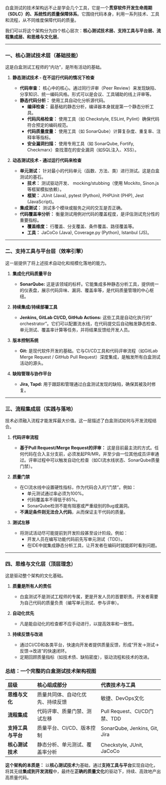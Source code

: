 白盒测试的技术架构远不止是学会几个工具，它是一个**贯穿软件开发生命周期（SDLC）的、系统性的质量保障体系**。它围绕代码本身，利用一系列技术、工具和流程，从不同维度保障代码的质量。

我们可以将这个架构分为四个核心层次：**核心测试技术层、支持工具与平台层、流程集成层、和思维与文化层**。

---

### 一、核心测试技术层（基础技能）

这是白盒测试工程师的“内功”，是所有活动的基础。

1.  **静态测试技术 - 在不运行代码的情况下检查**
    *   **代码审查：** 核心中的核心。通过同行评审（Peer Review）来发现缺陷、分享知识、统一编码风格。形式可以是会议、工具辅助的线上评审等。
    *   **静态代码分析：** 使用工具自动化分析源代码。
        *   **编译检查：** 最基础的静态分析，编译器本身就是第一个静态分析工具。
        *   **代码风格检查：** 使用工具（如 Checkstyle, ESLint, Pylint）确保代码符合预定的编码规范。
        *   **代码质量度量：** 使用工具（如 SonarQube）计算复杂度、重复率、注释率等指标。
        *   **安全漏洞扫描：** 使用专用工具（如 SonarQube, Fortify, Checkmarx）查找潜在的安全漏洞（如SQL注入、XSS）。

2.  **动态测试技术 - 通过运行代码来检查**
    *   **单元测试：** 针对最小的代码单元（函数、方法、类）进行测试。这是白盒测试的基石。
        *   **技术：** 测试驱动开发、 mocking/stubbing（使用 Mockito, Sinon.js 等框架模拟依赖）。
        *   **框架：** JUnit (Java), pytest (Python), PHPUnit (PHP), Jest (JavaScript)。
    *   **集成测试：** 测试多个模块或服务之间的交互是否正确。
    *   **代码覆盖率分析：** 衡量测试用例对代码的覆盖程度，是评估测试充分性的重要指标。
        *   **覆盖维度：** 行覆盖、分支覆盖、条件覆盖、路径覆盖等。
        *   **工具：** JaCoCo (Java), Coverage.py (Python), Istanbul (JS)。

---

### 二、支持工具与平台层（效率引擎）

这一层提供了将上述技术自动化和规模化落地的能力。

1.  **集成化代码质量平台**
    *   **SonarQube:** 这是该领域的标杆。它能集成多种静态分析工具，提供统一的仪表盘，展示代码异味、漏洞、覆盖率等，是代码质量管理的中心枢纽。

2.  **持续集成/持续部署工具**
    *   **Jenkins, GitLab CI/CD, GitHub Actions:** 这些工具是自动化执行的“ orchestrator”。它们可以配置流水线，在代码提交后自动触发静态检查、单元测试、覆盖率计算等任务，并将结果反馈给开发人员。

3.  **版本控制系统**
    *   **Git:** 是现代软件开发的基础。它与CI/CD工具和代码评审流程（如GitLab Merge Request / GitHub Pull Request）深度集成，是触发所有白盒测试活动的源头。

4.  **缺陷管理与协作平台**
    *   **Jira, Tapd:** 用于跟踪和管理通过白盒测试发现的缺陷，确保其被及时修复。

---

### 三、流程集成层（实践与落地）

技术必须融入流程才能发挥最大价值。这一层描述了白盒测试如何与开发流程结合。

1.  **代码评审流程**
    *   **基于Pull Request/Merge Request的评审：** 这是目前最主流的方式。任何代码在合入主分支前，必须发起PR/MR，并至少由一位其他成员评审通过。评审过程中可以触发自动化检查（如CI流水线状态、SonarQube质量门禁）。

2.  **质量门禁**
    *   在CI流水线中设置硬性指标，作为代码合入的“门禁”。例如：
        *   单元测试通过率必须为100%。
        *   代码覆盖率不得低于85%。
        *   SonarQube检测不能有阻塞或严重级别的Bug或漏洞。
    *   **不满足条件则无法合入代码**，从而保证主干代码的质量。

3.  **测试左移**
    *   将测试活动尽可能提前到开发阶段甚至设计阶段。例如：
        *   开发人员在编写功能代码前先写单元测试（TDD）。
        *   在IDE中就集成静态分析工具，让开发者在编码时就能即时看到问题。

---

### 四、思维与文化层（顶层理念）

这是驱动整个架构的文化基础。

1.  **质量是所有人的责任**
    *   白盒测试不是测试工程师的专属，更是开发人员的首要职责。开发者需要为自己代码的质量负责（编写单元测试、参与评审）。

2.  **自动化优先**
    *   凡是能自动化的检查都不应手动进行，以提高效率和一致性。

3.  **持续反馈与改进**
    *   通过CI/CD和各类平台，快速向开发者提供质量反馈，形成“开发->测试->反馈->改进”的快速闭环。
    *   定期回顾质量指标（如技术债、缺陷密度），驱动流程和技术的改进。

### 总结：一个完整的白盒测试技术架构视图

| 层级               | 核心组成部分                     | 代表技术与工具                |
| :----------------- | :------------------------------- | :---------------------------- |
| **思维与文化**     | 质量共同体、自动化优先、持续反馈 | 敏捷、DevOps文化              |
| **流程集成**       | 代码评审、质量门禁、测试左移     | Pull Request、CI/CD门禁、TDD  |
| **支持工具与平台** | 质量平台、CI/CD、版本控制        | SonarQube, Jenkins, Git, Jira |
| **核心测试技术**   | 静态分析、单元测试、覆盖率分析   | Checkstyle, JUnit, JaCoCo     |

**这个架构的本质是：** 以**核心测试技术**为基础，通过**支持工具与平台**实现自动化，将其无缝**集成到开发流程**中，最终在**正确的质量文化**的驱动下，持续、高效地产出高质量代码。
